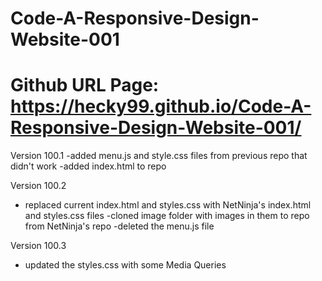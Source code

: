 # Code-A-Responsive-Design-Website-001

# Github URL Page: https://hecky99.github.io/Code-A-Responsive-Design-Website-001/

Version 100.1
-added menu.js and style.css files from previous repo that didn't work
-added index.html to repo

Version 100.2
- replaced current index.html and styles.css with NetNinja's index.html and styles.css files
-cloned image folder with images in them to repo from NetNinja's repo
-deleted the menu.js file

Version 100.3
- updated the styles.css with some Media Queries

